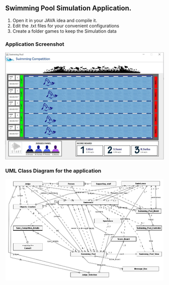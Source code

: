 ## Swimming Pool Simulation Application.

1. Open it in your JAVA idea and compile it.
2. Edit the .txt files for  your convenient configurations
3. Create a folder games to keep the Simulation data


### Application Screenshot

<img src="/images/screen.png" alt="Screenshot"/>

### UML Class Diagram for the application

<img src="/images/UML.png" alt="UML Diagram"/>
